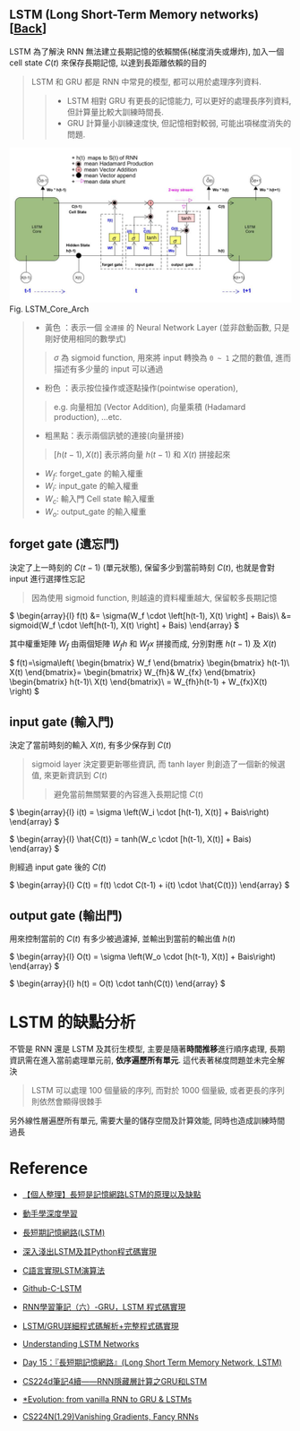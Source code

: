 LSTM (Long Short-Term Memory networks) [[Back](note_RNN.md#LSTM)]
---

LSTM 為了解決 RNN 無法建立長期記憶的依賴關係(梯度消失或爆炸), 加入一個 cell state $C(t)$ 來保存長期記憶, 以達到長距離依賴的目的
> LSTM 和 GRU 都是 RNN 中常見的模型, 都可以用於處理序列資料.
> > + LSTM 相對 GRU 有更長的記憶能力, 可以更好的處理長序列資料, 但計算量比較大訓練時間長.
> > + GRU 計算量小訓練速度快, 但記憶相對較弱, 可能出項梯度消失的問題.

![LSTM_Core_Arch](LSTM_Core_Arch.jpg) <br>
Fig. LSTM_Core_Arch
> + 黃色  ：表示一個 `全連接` 的 Neural Network Layer (並非啟動函數, 只是剛好使用相同的數學式)
>> $\sigma$ 為 sigmoid function, 用來將 input 轉換為 `0 ~ 1` 之間的數值, 進而描述有多少量的 input 可以通過
> + 粉色  ：表示按位操作或逐點操作(pointwise operation),
>> e.g. 向量相加 (Vector Addition), 向量乘積 (Hadamard production), ...etc.
> + 粗黑點：表示兩個訊號的連接(向量拼接)
>> $[h(t-1), X(t)]$ 表示將向量 $h(t-1)$ 和 $X(t)$ 拼接起來
> + $W_f$: forget_gate 的輸入權重
> + $W_i$: input_gate 的輸入權重
> + $W_c$: 輸入門 Cell state 輸入權重
> + $W_o$: output_gate 的輸入權重


## forget gate (遺忘門)

決定了上一時刻的 $C(t-1)$ (單元狀態), 保留多少到當前時刻 $C(t)$, 也就是會對 input 進行選擇性忘記
> 因為使用 sigmoid function, 則越遠的資料權重越大, 保留較多長期記憶

$
\begin{array}{l}
f(t) &= \sigma(W_f \cdot \left[h(t-1), X(t) \right] + Bais)\\
    &= sigmoid(W_f \cdot \left[h(t-1), X(t) \right] + Bais)
\end{array}
$

其中權重矩陣 $W_f$ 由兩個矩陣 $W_fh$ 和 $W_fx$ 拼接而成, 分別對應 $h(t-1)$ 及 $X(t)$

$
f(t)=\sigma\left(
\begin{bmatrix}
W_f
\end{bmatrix}
\begin{bmatrix}
    h(t-1)\\
    X(t)
\end{bmatrix}=
\begin{bmatrix}
    W_{fh}& W_{fx}
\end{bmatrix}
\begin{bmatrix}
    h(t-1)\\
    X(t)
\end{bmatrix}\\
= W_{fh}h(t-1) + W_{fx}X(t)
\right)
$


## input gate (輸入門)

決定了當前時刻的輸入 $X(t)$, 有多少保存到 $C(t)$
> sigmoid layer 決定要更新哪些資訊, 而 tanh layer 則創造了一個新的候選值, 來更新資訊到 $C(t)$
>> 避免當前無關緊要的內容進入長期記憶 $C(t)$

$
\begin{array}{l}
i(t) = \sigma \left(W_i \cdot [h(t-1), X(t)] + Bais\right)
\end{array}
$

$
\begin{array}{l}
\hat{C(t)} = tanh(W_c \cdot [h(t-1), X(t)] + Bais)
\end{array}
$

則經過 input gate 後的 $C(t)$

$
\begin{array}{l}
C(t) = f(t) \cdot C(t-1) + i(t) \cdot \hat{C(t)})
\end{array}
$


## output gate (輸出門)

用來控制當前的 $C(t)$ 有多少被過濾掉, 並輸出到當前的輸出值 $h(t)$


$
\begin{array}{l}
O(t) = \sigma \left(W_o \cdot [h(t-1), X(t)] + Bais\right)
\end{array}
$

$
\begin{array}{l}
h(t) = O(t) \cdot tanh(C(t))
\end{array}
$

# LSTM 的缺點分析

不管是 RNN 還是 LSTM 及其衍生模型, 主要是隨著**時間推移**進行順序處理, 長期資訊需在進入當前處理單元前, **依序遍歷所有單元**.
這代表著梯度問題並未完全解決
> LSTM 可以處理 100 個量級的序列, 而對於 1000 個量級, 或者更長的序列則依然會顯得很棘手

另外線性層遍歷所有單元, 需要大量的儲存空間及計算效能, 同時也造成訓練時間過長


# Reference


+ [【個人整理】長短是記憶網路LSTM的原理以及缺點](https://blog.csdn.net/qq_27825451/article/details/89015513)
+ [動手學深度學習](https://zh.d2l.ai/index.html)

+ [長短期記憶網路(LSTM)](https://zh.d2l.ai/chapter_recurrent-modern/lstm.html)

+ [深入淺出LSTM及其Python程式碼實現](https://zhuanlan.zhihu.com/p/104475016)
+ [C語言實現LSTM演算法](https://zhuanlan.zhihu.com/p/262132576)
+ [Github-C-LSTM](https://github.com/az13js-org/C-LSTM)
+ [RNN學習筆記（六）-GRU，LSTM 程式碼實現](https://blog.csdn.net/rtygbwwwerr/article/details/51056140)
+ [LSTM/GRU詳細程式碼解析+完整程式碼實現](https://blog.csdn.net/m0_53961910/article/details/127965475)

+ [Understanding LSTM Networks](http://colah.github.io/posts/2015-08-Understanding-LSTMs/)
+ [Day 15：『長短期記憶網路』(Long Short Term Memory Network, LSTM)](https://ithelp.ithome.com.tw/articles/10193678)

+ [CS224d筆記4續——RNN隱藏層計算之GRU和LSTM](https://wugh.github.io/posts/2016/03/cs224d-notes4-recurrent-neural-networks-continue/)
+ [*Evolution: from vanilla RNN to GRU & LSTMs](https://docs.google.com/presentation/d/1UHXrKL1oTdgMLoAHHPfMM_srDO0BCyJXPmhe4DNh_G8/pub?start=false&loop=false&delayms=3000&slide=id.g24de73a70b_0_0)


+ [CS224N(1.29)Vanishing Gradients, Fancy RNNs](http://bitjoy.net/2019/08/01/cs224n%ef%bc%881-29%ef%bc%89vanishing-gradients-fancy-rnns/)

